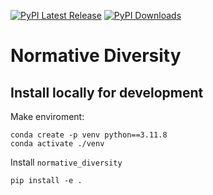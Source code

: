 [![PyPI Latest Release](https://img.shields.io/pypi/v/normative_diversity.svg)](https://pypi.org/project/normative_diversity/) 
[![PyPI Downloads](https://img.shields.io/pypi/dm/normative_diversity.svg?label=PyPI%20downloads)](https://pypi.org/project/normative_diversity/) 


# Normative Diversity



## Install locally for development
Make enviroment:
```
conda create -p venv python==3.11.8
conda activate ./venv
```
Install ```normative_diversity```
```
pip install -e . 
```

